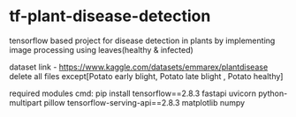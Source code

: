 # tf-plant-disease-detection

tensorflow based project for disease detection in plants by implementing image processing using leaves(healthy & infected)

dataset link - https://www.kaggle.com/datasets/emmarex/plantdisease
  delete all files except[Potato early blight,  Potato late blight , Potato healthy]

required modules cmd:
  pip install tensorflow==2.8.3 fastapi uvicorn python-multipart pillow tensorflow-serving-api==2.8.3 matplotlib numpy
